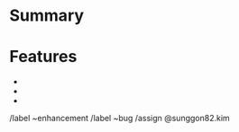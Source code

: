 # Summary
<!--- Summarize the information of the merge request -->


# Features
<!--- List of features and bugfixes included -->
*  
*  
*  


/label ~enhancement
/label ~bug
/assign @sunggon82.kim
